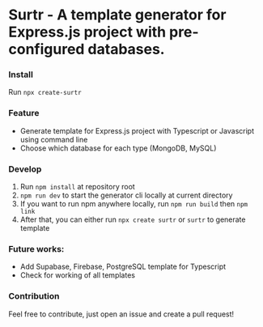 # Surtr - A template generator for Express.js project with pre-configured databases.

### Install

Run `npx create-surtr`

### Feature

-   Generate template for Express.js project with Typescript or Javascript using command line
-   Choose which database for each type (MongoDB, MySQL)

### Develop

1. Run `npm install` at repository root
2. `npm run dev` to start the generator cli locally at current directory
3. If you want to run npm anywhere locally, run `npm run build` then `npm link`
4. After that, you can either run `npx create surtr` or `surtr` to generate template

### Future works:

-   Add Supabase, Firebase, PostgreSQL template for Typescript
-   Check for working of all templates

### Contribution

Feel free to contribute, just open an issue and create a pull request!
